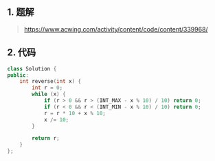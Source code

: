 ## 1. 题解
> https://www.acwing.com/activity/content/code/content/339968/

## 2. 代码
```c++
class Solution {
public:
    int reverse(int x) {
        int r = 0;
        while (x) {
            if (r > 0 && r > (INT_MAX - x % 10) / 10) return 0;
            if (r < 0 && r < (INT_MIN - x % 10) / 10) return 0;
            r = r * 10 + x % 10;
            x /= 10;
        }

        return r;
    }
};
```